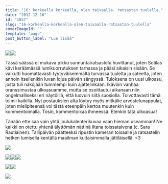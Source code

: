 ```yaml
---
title: "16: korkealla korkealla, olen taivaalla. ratsastan tuulella."
date: "2012-12-16"
id: "1057"
slug: "16-korkealla-korkealla-olen-taivaalla-ratsastan-tuulella"
coverImageId: ""
template: "page"
post_button_label: "Lue lisää"
---
```


[![](images/IMG_0367y.JPG)](http://1.bp.blogspot.com/-wnCe8Ur80N0/UM4bks1qOBI/AAAAAAAADuA/dC-YSQZncxc/s1600/IMG_0367y.JPG)[![](images/IMG_0389y.JPG)](http://3.bp.blogspot.com/-wDstKegxNiU/UM4bl-uhSxI/AAAAAAAADuI/qTih-pKS1Ys/s1600/IMG_0389y.JPG)

  
Tässä säässä ei mukava pikku sunnuntairatsastelu huvittanut, joten Sotilas kävi keräämässä lumikuorrutuksen tarhassa ja pääsi aikaisin sisään. Se vaikutti huomattavasti tyytyväisemmältä turvassa tuulelta ja sateelta, joten annoin itsellenikin luvan lojua päivän sängyssä. Tuloksena on uusi ulkoasu, josta tuli näköjään tummempi kuin ajattelinkaan. Ikävöin vanhaa oranssimustaa ulkoasuamme, mutta se osoittautui aikanaan niin ongelmalliseksi eri näytöillä, että luovuin siitä suosiolla. Toivottavasti tämä toimii kaikilla. Nyt postauksien alta löytyy myös mitkälie arvostelunappulat, joten mielipiteensä voi tästä eteenpäin kertoa muutenkin kuin kommentoimalla. Tosin, kommentoikaa ihmeessä. Etenkin tätä ulkoasua!  
  

Tänään ette saa vain yhtä joulukalenterikuvaa vaan hieman useamman! Ne kaikki on otettu yhtenä älyttömän nättinä iltana toissatalvena (c. Sara Rautiainen). Tallipäivän päätteeksi ripustin kameran toisaalle ja ratsastelin hetken lumisella kentällä maailman kultaisimmalla jättiläisellä. <3  
  

[![](images/Dedicated+Kemp+(9).png)](http://2.bp.blogspot.com/-VNJQi4_K9s0/UM4e2AWC_8I/AAAAAAAADwY/nYdCtq_PwiU/s1600/Dedicated+Kemp+(9).png)

  

[![](images/Dedicated+Kemp+(5).png)](http://1.bp.blogspot.com/-5Ygmly9A65o/UM4ezQPnaZI/AAAAAAAADwI/ooA02iIhfkI/s1600/Dedicated+Kemp+(5).png)[![](images/Dedicated+Kemp+(7).png)](http://4.bp.blogspot.com/-ThZve6Uqwg8/UM4e0hSkqhI/AAAAAAAADwQ/DfMTX_o3NS8/s1600/Dedicated+Kemp+(7).png)[![](images/Dedicated+Kemp+(4).png)](http://4.bp.blogspot.com/-Oe4fS9pQjpk/UM4eyP7sujI/AAAAAAAADwA/dqo3RedSD6s/s1600/Dedicated+Kemp+(4).png)

  

[![](images/Dedicated+Kemp+%25283%2529.png)](http://4.bp.blogspot.com/--0JXB55ctUs/UM4e7WEI1sI/AAAAAAAADwg/tQNSlS4CszI/s1600/Dedicated+Kemp+%25283%2529.png)[![](images/Dedicated+Kemp+%25282%2529.png)](http://4.bp.blogspot.com/-a9KnY8oyBDU/UM4ewpwCb4I/AAAAAAAADv4/pSjkGLjeRAA/s1600/Dedicated+Kemp+%25282%2529.png)

  

[![](images/ak.png)](http://4.bp.blogspot.com/-tBLv2b-zTAA/UM4Y6lcQESI/AAAAAAAADsQ/S40L7hpL6os/s1600/ak.png)
